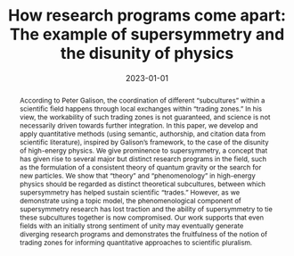 ---
title: "How research programs come apart: The example of supersymmetry and the disunity of physics"
collection: publications
paperurl: 'https://direct.mit.edu/qss/article/4/3/671/117340/How-research-programs-come-apart-The-example-of'
link: https://direct.mit.edu/qss/article/4/3/671/117340/How-research-programs-come-apart-The-example-of
tags:
    - tag: Science and Collective Intelligence
      id: science-and-collective-intelligence
      color: '#BDB76B'
      text_color: '#ffffff'
    - tag: Natural language processing
      id: natural-language-processing
      color: '#8B0000'
      text_color: '#ffffff'
    - tag: Networks
      id: networks
      color: '#9932CC'
      text_color: '#ffffff'
type: publications
date: 2023-01-01
venue: 'Quantitative Science Studies'
authors: <b>Gautheron L.</b>, Omodei E.
credit: 'Conceptualization, Methodology, Software, Formal analysis, Data Curation, Writing - Original Draft, Visualization'
abstract: "According to Peter Galison, the coordination of different “subcultures” within a scientific field happens through local exchanges within “trading zones.” In his view, the workability of such trading zones is not guaranteed, and science is not necessarily driven towards further integration. In this paper, we develop and apply quantitative methods (using semantic, authorship, and citation data from scientific literature), inspired by Galison’s framework, to the case of the disunity of high-energy physics. We give prominence to supersymmetry, a concept that has given rise to several major but distinct research programs in the field, such as the formulation of a consistent theory of quantum gravity or the search for new particles. We show that “theory” and “phenomenology” in high-energy physics should be regarded as distinct theoretical subcultures, between which supersymmetry has helped sustain scientific “trades.” However, as we demonstrate using a topic model, the phenomenological component of supersymmetry research has lost traction and the ability of supersymmetry to tie these subcultures together is now compromised. Our work supports that even fields with an initially strong sentiment of unity may eventually generate diverging research programs and demonstrates the fruitfulness of the notion of trading zones for informing quantitative approaches to scientific pluralism."
citation: ' Lucas Gautheron,  Elisa Omodei, &quot;How research programs come apart: The example of supersymmetry and the disunity of physics.&quot; Quantitative Science Studies, 2023.'
---